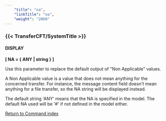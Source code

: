 ```yaml
---
    "title": "na",
    "linkTitle": "na",
    "weight": "2060"
---
```

<span id="na"></span>

### {{< TransferCFT/SystemTitle  >}}

#### DISPLAY

****[ NA = { ANY &#124; string } ]****

Use this parameter to replace the default output of "Non Applicable" values.

A Non Applicable value is a value that does not mean anything for the concerned transfer. For instance, the message content field doesn't mean anything for a file transfer, so the NA string will be displayed instead.

The default string 'ANY' means that the NA is specified in the model. The default NA used will be '\#' if not defined in the model either.

[Return to Command index](../../)
